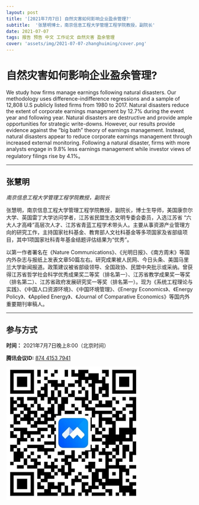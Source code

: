 ```yaml
---
layout: post
title: '[2021年7月7日] 自然灾害如何影响企业盈余管理?'
subtitle:  '张慧明博士，南京信息工程大学管理工程学院教授，副院长'
date: 2021-07-07
tags: 报告 预告 中文 工作论文 自然灾害 盈余管理 
cover: 'assets/img/2021-07-07-zhanghuiming/cover.png'
---
```


# 自然灾害如何影响企业盈余管理?

We study how firms manage earnings following natural disasters. Our methodology uses difference-indifference regressions and a sample of 12,808 U.S publicly listed firms from 1980 to 2017. Natural disasters reduce the extent of corporate earnings management by 12.7% during the event year and following year. Natural disasters are destructive and provide ample opportunities for strategic write-downs. However, our results provide evidence against the “big bath” theory of earnings management. Instead, natural disasters appear to reduce corporate earnings management through increased external monitoring. Following a natural disaster, firms with more analysts engage in 9.8% less earnings management while investor views of regulatory filings rise by 4.1%。


----------

## 张慧明

*南京信息工程大学管理工程学院教授，副院长*

张慧明，南京信息工程大学管理工程学院教授，副院长，博士生导师，美国康奈尔大学、英国雷丁大学访问学者，江苏省民盟生态文明专委会委员，入选江苏省 “六大人才高峰”高层次人才、江苏省青蓝工程学术带头人。主要从事资源产业管理方向的研究工作，主持国家社科基金、教育部人文社科基金等多项国家及省部级项目，其中1项国家社科青年基金结题评估结果为“优秀”。

以第一作者署名在《Nature Communications》、《光明日报》、《南方周末》等国内外杂志与报纸上发表文章50篇左右。研究成果被人民网、今日头条、美国马里兰大学新闻报道。政策建议被省部级领导、全国政协、民盟中央批示或采纳。曾获得江苏省哲学社会科学优秀成果奖二等奖（排名第一）、江苏省教学成果奖一等奖（排名第二）、江苏省政府发展研究奖一等奖（排名第一）。现为《系统工程理论与实践》、《中国人口资源环境》、《中国环境管理》、《Energy Economics》、《Energy Policy》、《Applied Energy》、《Journal of Comparative Economics》等国内外重要期刊审稿人。


-----------
##  参与方式

 **时间：** 2021年7月7日晚上8:00（北京时间）

 **腾讯会议ID:** [874 4153 7941](https://meeting.tencent.com/s/UIeb8Y3Vky8l)

 ![meeting link](/assets/img/2021-07-07-zhanghuiming/link.jpeg)